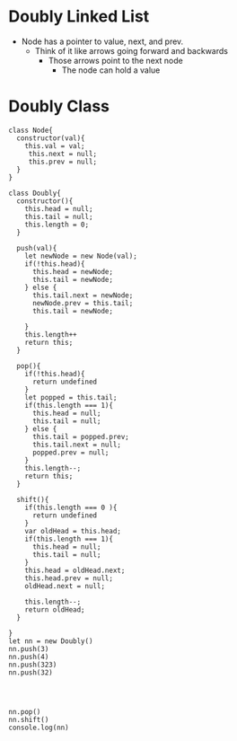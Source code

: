 # Doubly Linked List
- Node has a pointer to value, next, and prev.
    - Think of it like arrows going forward and backwards
        - Those arrows point to the next node
            - The node can hold a value

# Doubly Class
```
class Node{
  constructor(val){
    this.val = val;
     this.next = null;
     this.prev = null;
  }
}

class Doubly{
  constructor(){
    this.head = null;
    this.tail = null;
    this.length = 0;
  }

  push(val){
    let newNode = new Node(val);
    if(!this.head){
      this.head = newNode;
      this.tail = newNode;
    } else {
      this.tail.next = newNode;
      newNode.prev = this.tail;
      this.tail = newNode;
           
    }
    this.length++ 
    return this;
  }

  pop(){
    if(!this.head){
      return undefined
    }
    let popped = this.tail;
    if(this.length === 1){
      this.head = null;
      this.tail = null;
    } else {
      this.tail = popped.prev;
      this.tail.next = null;
      popped.prev = null;
    }
    this.length--;
    return this;
  }

  shift(){
    if(this.length === 0 ){
      return undefined
    }
    var oldHead = this.head;
    if(this.length === 1){
      this.head = null;
      this.tail = null;
    }
    this.head = oldHead.next;
    this.head.prev = null;
    oldHead.next = null;

    this.length--;
    return oldHead;
  }
  
}
let nn = new Doubly()
nn.push(3)
nn.push(4)
nn.push(323)
nn.push(32)




nn.pop()
nn.shift()
console.log(nn)
```